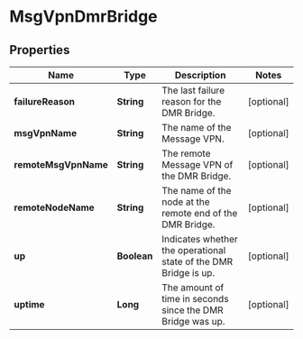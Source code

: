 
# MsgVpnDmrBridge

## Properties
Name | Type | Description | Notes
------------ | ------------- | ------------- | -------------
**failureReason** | **String** | The last failure reason for the DMR Bridge. |  [optional]
**msgVpnName** | **String** | The name of the Message VPN. |  [optional]
**remoteMsgVpnName** | **String** | The remote Message VPN of the DMR Bridge. |  [optional]
**remoteNodeName** | **String** | The name of the node at the remote end of the DMR Bridge. |  [optional]
**up** | **Boolean** | Indicates whether the operational state of the DMR Bridge is up. |  [optional]
**uptime** | **Long** | The amount of time in seconds since the DMR Bridge was up. |  [optional]



